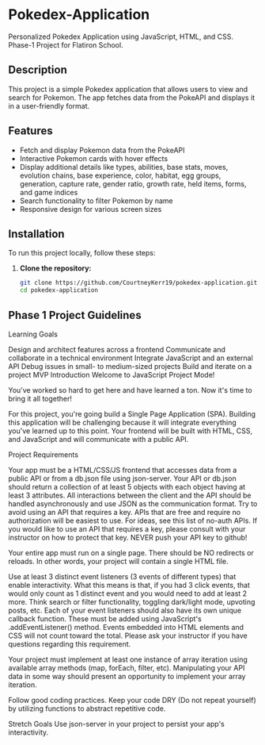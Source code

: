 # Pokedex-Application

Personalized Pokedex Application using JavaScript, HTML, and CSS. Phase-1 Project for Flatiron School.

## Description

This project is a simple Pokedex application that allows users to view and search for Pokemon. The app fetches data from the PokeAPI and displays it in a user-friendly format.

## Features

- Fetch and display Pokemon data from the PokeAPI
- Interactive Pokemon cards with hover effects
- Display additional details like types, abilities, base stats, moves, evolution chains, base experience, color, habitat, egg groups, generation, capture rate, gender ratio, growth rate, held items, forms, and game indices
- Search functionality to filter Pokemon by name
- Responsive design for various screen sizes

## Installation

To run this project locally, follow these steps:

1. **Clone the repository:**

   ```bash
   git clone https://github.com/CourtneyKerr19/pokedex-application.git
   cd pokedex-application
   ```

## Phase 1 Project Guidelines

Learning Goals

Design and architect features across a frontend
Communicate and collaborate in a technical environment
Integrate JavaScript and an external API
Debug issues in small- to medium-sized projects
Build and iterate on a project MVP
Introduction
Welcome to JavaScript Project Mode!

You’ve worked so hard to get here and have learned a ton. Now it's time to bring it all together!

For this project, you're going build a Single Page Application (SPA). Building this application will be challenging because it will integrate everything you've learned up to this point. Your frontend will be built with HTML, CSS, and JavaScript and will communicate with a public API.

Project Requirements

Your app must be a HTML/CSS/JS frontend that accesses data from a public API or from a db.json file using json-server. Your API or db.json should return a collection of at least 5 objects with each object having at least 3 attributes. All interactions between the client and the API should be handled asynchronously and use JSON as the communication format. Try to avoid using an API that requires a key. APIs that are free and require no authorization will be easiest to use. For ideas, see this list of no-auth APIs. If you would like to use an API that requires a key, please consult with your instructor on how to protect that key. NEVER push your API key to github!

Your entire app must run on a single page. There should be NO redirects or reloads. In other words, your project will contain a single HTML file.

Use at least 3 distinct event listeners (3 events of different types) that enable interactivity. What this means is that, if you had 3 click events, that would only count as 1 distinct event and you would need to add at least 2 more. Think search or filter functionality, toggling dark/light mode, upvoting posts, etc. Each of your event listeners should also have its own unique callback function. These must be added using JavaScript's .addEventListener() method. Events embedded into HTML elements and CSS will not count toward the total. Please ask your instructor if you have questions regarding this requirement.

Your project must implement at least one instance of array iteration using available array methods (map, forEach, filter, etc). Manipulating your API data in some way should present an opportunity to implement your array iteration.

Follow good coding practices. Keep your code DRY (Do not repeat yourself) by utilizing functions to abstract repetitive code.

Stretch Goals
Use json-server in your project to persist your app's interactivity.
